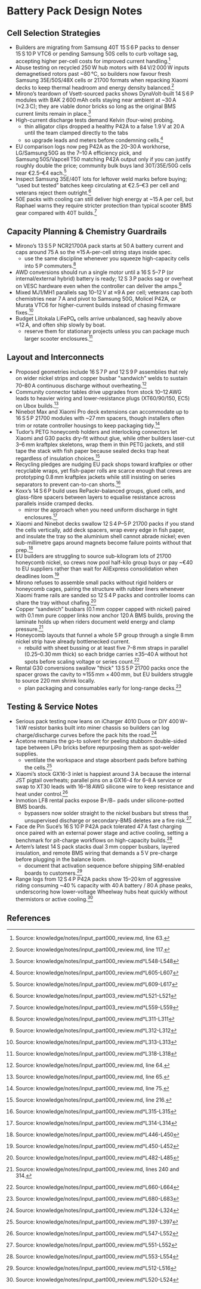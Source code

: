# Battery Pack Design Notes

## Cell Selection Strategies

- Builders are migrating from Samsung 40T 15 S 6 P packs to denser 15 S 10 P VTC6 or pending Samsung 50S cells to curb voltage sag, accepting higher per-cell costs for improved current handling.[^pack_cells]
- Abuse testing on recycled 250 W hub motors with 84 V/2 000 W inputs demagnetised rotors past ~80 °C, so builders now favour fresh Samsung 35E/50S/48X cells or 21700 formats when repacking Xiaomi decks to keep thermal headroom and energy density balanced.[^cell_refresh]
- Mirono’s teardown of Vsett-sourced packs shows DynaVolt-built 14 S 6 P modules with BAK 2 600 mAh cells staying near ambient at ~30 A (≈2.3 C); they are viable donor bricks so long as the original BMS current limits remain in place.[^1]
- High-current discharge tests demand Kelvin (four-wire) probing.
  - thin alligator clips dropped a healthy P42A to a false 1.9 V at 20 A until the team clamped directly to the tabs
  - so upgrade leads and meters before condemning cells.[^2]
- EU comparison logs now peg P42A as the 20–30 A workhorse, LG/Samsung 50G as the 7–10 A efficiency pick, and Samsung 50S/Vapcell T50 matching P42A output only if you can justify roughly double the price; community bulk buys land 30T/35E/50G cells near €2.5–€4 each.[^3]
- Inspect Samsung 35E/40T lots for leftover weld marks before buying; “used but tested” batches keep circulating at €2.5–€3 per cell and veterans reject them outright.[^cell_vigilance]
- 50E packs with cooling can still deliver high energy at ~15 A per cell, but Raphael warns they require stricter protection than typical scooter BMS gear compared with 40T builds.[^50e_protection]

## Capacity Planning & Chemistry Guardrails

- Mirono’s 13 S 5 P NCR21700A pack starts at 50 A battery current and caps around 75 A so the ≈15 A-per-cell string stays inside spec.
  - use the same discipline whenever you squeeze high-capacity cells into 5 P commuters.[^4]
- AWD conversions should run a single motor until a 16 S 5–7 P (or internal/external hybrid) battery is ready; 12 S 3 P packs sag or overheat on VESC hardware even when the controller can deliver the amps.[^5]
- Mixed MJ1/MH1 parallels sag 10–12 V at ≈9 A per cell; veterans cap both chemistries near 7 A and pivot to Samsung 50G, Molicel P42A, or Murata VTC6 for higher-current builds instead of chasing firmware fixes.[^6]
- Budget Liitokala LiFePO₄ cells arrive unbalanced, sag heavily above ≈12 A, and often ship slowly by boat.
  - reserve them for stationary projects unless you can package much larger scooter enclosures.[^7]

## Layout and Interconnects

- Proposed geometries include 16 S 7 P and 12 S 9 P assemblies that rely on wider nickel strips and copper busbar "sandwich" welds to sustain 70–80 A continuous discharge without overheating.[^pack_layout]
- Community connector tables drive upgrades from stock 10–12 AWG leads to heavier wiring and lower-resistance plugs (XT60/90/150, EC5) on Ubox builds.[^pack_connectors]
- Ninebot Max and Xiaomi Pro deck extensions can accommodate up to 16 S 5 P 21700 modules with ~27 mm spacers, though installers often trim or rotate controller housings to keep packaging tidy.[^deck_extension]
- Tudor’s PETG honeycomb holders and interlocking connectors let Xiaomi and G30 packs dry-fit without glue, while other builders laser-cut 3–6 mm kraftplex skeletons, wrap them in thin PETG jackets, and still tape the stack with fish paper because sealed decks trap heat regardless of insulation choices.[^petg_honeycomb]
- Recycling pledges are nudging EU pack shops toward kraftplex or other recyclable wraps, yet fish-paper rolls are scarce enough that crews are prototyping 0.8 mm kraftplex jackets while still insisting on series separators to prevent can-to-can shorts.[^8]
- Koxx’s 14 S 6 P build uses RePackr-balanced groups, glued cells, and glass-fibre spacers between layers to equalise resistance across parallels inside cramped decks.
  - mirror the approach when you need uniform discharge in tight enclosures.[^9]
- Xiaomi and Ninebot decks swallow 12 S 4 P–5 P 21700 packs if you stand the cells vertically, add deck spacers, wrap every edge in fish paper, and insulate the tray so the aluminium shell cannot abrade nickel; even sub-millimetre gaps around magnets become failure points without that prep.[^10]
- EU builders are struggling to source sub-kilogram lots of 21700 honeycomb nickel, so crews now pool half-kilo group buys or pay ~€40 to EU suppliers rather than wait for AliExpress consolidation when deadlines loom.[^11]
- Mirono refuses to assemble small packs without rigid holders or honeycomb cages, pairing the structure with rubber liners whenever Xiaomi frame rails are sanded so 12 S 4 P packs and controller looms can share the tray without chafing.[^12]
- Copper “sandwich” busbars (0.1 mm copper capped with nickel) paired with 0.1 mm pure copper links now anchor 120 A BMS builds, proving the laminate holds up when riders document weld energy and clamp pressure.[^copper_sandwich]
- Honeycomb layouts that funnel a whole 5 P group through a single 8 mm nickel strip have already bottlenecked current.
  - rebuild with sheet bussing or at least five 7–8 mm straps in parallel (0.25–0.30 mm thick) so each bridge carries ≥35–40 A without hot spots before scaling voltage or series count.[^13]
- Rental G30 conversions swallow "thick" 13 S 5 P 21700 packs once the spacer grows the cavity to ≈155 mm × 400 mm, but EU builders struggle to source 220 mm shrink locally.
  - plan packaging and consumables early for long-range decks.[^14]

## Testing & Service Notes

- Serious pack testing now leans on iCharger 4010 Duos or DIY 400 W–1 kW resistor banks built into miner chassis so builders can log charge/discharge curves before the pack hits the road.[^15]
- Acetone remains the go-to solvent for peeling stubborn double-sided tape between LiPo bricks before repurposing them as spot-welder supplies.
  - ventilate the workspace and stage absorbent pads before bathing the cells.[^16]
- Xiaomi’s stock GX16-3 inlet is happiest around 3 A because the internal JST pigtail overheats; parallel pins on a GX16-4 for 6–8 A service or swap to XT30 leads with 16–18 AWG silicone wire to keep resistance and heat under control.[^17]
- Inmotion LF8 rental packs expose B+/B− pads under silicone-potted BMS boards.
  - bypassers now solder straight to the nickel busbars but stress that unsupervised discharge or secondary-BMS deletes are a fire risk.[^18]
- Face de Pin Sucé’s 16 S 10 P P42A pack tolerated 47 A fast charging once paired with an external power stage and active cooling, setting a benchmark for pit-charge workflows on high-capacity builds.[^19]
- Artem’s latest 14 S pack stacks dual 3 mm copper busbars, layered insulation, and remote BMS wiring that demands a 5 V pre-charge before plugging in the balance loom.
  - document that activation sequence before shipping SIM-enabled boards to customers.[^20]
- Range logs from 12 S 4 P P42A packs show 15–20 km of aggressive riding consuming ~40 % capacity with 40 A battery / 80 A phase peaks, underscoring how lower-voltage Wheelway hubs heat quickly without thermistors or active cooling.[^21]

[^pack_cells]: Source: knowledge/notes/input_part000_review.md, line 63.
[^cell_refresh]: Source: knowledge/notes/input_part000_review.md, line 117.
[^pack_layout]: Source: knowledge/notes/input_part000_review.md, line 64.
[^pack_connectors]: Source: knowledge/notes/input_part000_review.md, line 65.
[^deck_extension]: Source: knowledge/notes/input_part000_review.md, line 75.
[^petg_honeycomb]: Source: knowledge/notes/input_part000_review.md, line 216.
[^copper_sandwich]: Source: knowledge/notes/input_part000_review.md, lines 240 and 314.


## References

[^1]: Source: knowledge/notes/input_part000_review.md†L548-L548
[^2]: Source: knowledge/notes/input_part000_review.md†L605-L607
[^3]: Source: knowledge/notes/input_part000_review.md†L609-L617
[^4]: Source: knowledge/notes/input_part000_review.md†L311-L311
[^5]: Source: knowledge/notes/input_part000_review.md†L312-L312
[^6]: Source: knowledge/notes/input_part000_review.md†L313-L313
[^7]: Source: knowledge/notes/input_part000_review.md†L318-L318
[^8]: Source: knowledge/notes/input_part000_review.md†L315-L315
[^9]: Source: knowledge/notes/input_part000_review.md†L314-L314
[^10]: Source: knowledge/notes/input_part000_review.md†L446-L450
[^11]: Source: knowledge/notes/input_part000_review.md†L450-L452
[^12]: Source: knowledge/notes/input_part000_review.md†L482-L485
[^13]: Source: knowledge/notes/input_part000_review.md†L660-L664
[^14]: Source: knowledge/notes/input_part000_review.md†L680-L683
[^15]: Source: knowledge/notes/input_part000_review.md†L324-L324
[^16]: Source: knowledge/notes/input_part000_review.md†L397-L397
[^17]: Source: knowledge/notes/input_part000_review.md†L547-L552
[^18]: Source: knowledge/notes/input_part000_review.md†L551-L552
[^19]: Source: knowledge/notes/input_part000_review.md†L553-L554
[^20]: Source: knowledge/notes/input_part000_review.md†L512-L516
[^21]: Source: knowledge/notes/input_part000_review.md†L520-L524
[^cell_vigilance]: Source: knowledge/notes/input_part003_review.md†L521-L521
[^50e_protection]: Source: knowledge/notes/input_part003_review.md†L559-L559
